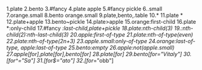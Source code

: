 1.plate
2.bento
3.#fancy
4.plate apple
5.#fancy pickle
6..small
7.orange.small
8.bento orange.small
9.plate,bento,.table
10.*
11.plate *
12.plate+apple
13.bento~pickle
14.plate>apple
15.orange:first-child
16.plate *:only-child
17.#fancy *:last-child,plate+pickle
18.plate:nth-child(3)
19.:nth-child(2):nth-last-child(3)
20.apple:first-of-type
21.plate:nth-of-type(even)
22.plate:nth-of-type(2n+3)
23.apple.small:only-of-type
24.orange:last-of-type, apple:last-of-type
25.bento:empty
26.apple:not(apple.small)
27.apple[for],plate[for],bento[for]
28.plate[for]
29.bento[for="Vitaly"]
30.[for^="Sa"]
31.[for$="ato"]
32.[for*="obb"]
